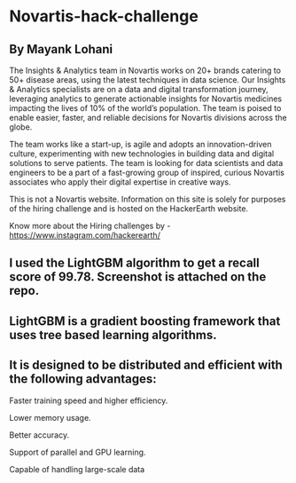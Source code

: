 # Novartis-hack-challenge

## By Mayank Lohani


The Insights & Analytics team in Novartis works on 20+ brands catering to 50+ disease areas, using the latest techniques in data science. Our Insights & Analytics specialists are on a data and digital transformation journey, leveraging analytics to generate actionable insights for Novartis medicines impacting the lives of 10% of the world’s population. The team is poised to enable easier, faster, and reliable decisions for Novartis divisions across the globe.

The team works like a start-up, is agile and adopts an innovation-driven culture, experimenting with new technologies in building data and digital solutions to serve patients. The team is looking for data scientists and data engineers to be a part of a fast-growing group of inspired, curious Novartis associates who apply their digital expertise in creative ways.

This is not a Novartis website. Information on this site is solely for purposes of the hiring challenge and is hosted on the HackerEarth website.

Know more about the Hiring challenges by - https://www.instagram.com/hackerearth/

## I used the LightGBM algorithm to get a recall score of 99.78. Screenshot is attached on the repo.

## LightGBM is a gradient boosting framework that uses tree based learning algorithms. 

## It is designed to be distributed and efficient with the following advantages:

Faster training speed and higher efficiency.

Lower memory usage.

Better accuracy.

Support of parallel and GPU learning.

Capable of handling large-scale data
